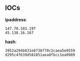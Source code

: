 
## IOCs

__ipaddress__:

```text
147.78.103.197
45.138.16.167
```
__hash__:

```text
3952a294b831e8738f70c2caea5e0559
d295c4f639d581851aea8fbcc1ea0989
```